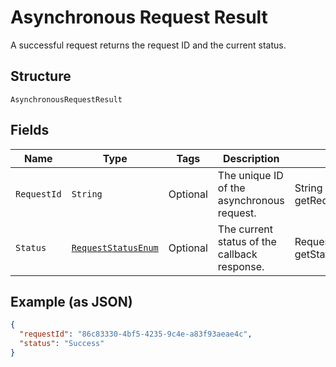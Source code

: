 
# Asynchronous Request Result

A successful request returns the request ID and the current status.

## Structure

`AsynchronousRequestResult`

## Fields

| Name | Type | Tags | Description | Getter | Setter |
|  --- | --- | --- | --- | --- | --- |
| `RequestId` | `String` | Optional | The unique ID of the asynchronous request. | String getRequestId() | setRequestId(String requestId) |
| `Status` | [`RequestStatusEnum`](../../doc/models/request-status-enum.md) | Optional | The current status of the callback response. | RequestStatusEnum getStatus() | setStatus(RequestStatusEnum status) |

## Example (as JSON)

```json
{
  "requestId": "86c83330-4bf5-4235-9c4e-a83f93aeae4c",
  "status": "Success"
}
```

